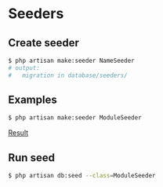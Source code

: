 # Seeders

## Create seeder

```bash
$ php artisan make:seeder NameSeeder
# output:
#   migration in database/seeders/
```

## Examples

```bash
$ php artisan make:seeder ModuleSeeder
```

[Result](../database/seeders/ModuleSeeder.php)


## Run seed

```bash
$ php artisan db:seed --class=ModuleSeeder
```
